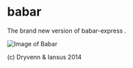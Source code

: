 babar
=====

The brand new version of babar-express .


![Image of Babar](https://github.com/Dryvenn/babar/blob/master/Client/src/assets/babar-blanc.jpg)

(c) Dryvenn & Iansus 2014
